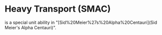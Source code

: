 # Heavy Transport (SMAC)

 is a special unit ability in "[Sid%20Meier%27s%20Alpha%20Centauri](Sid Meier's Alpha Centauri)".